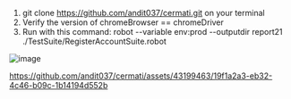 1. git clone https://github.com/andit037/cermati.git on your terminal
2. Verify the version of chromeBrowser == chromeDriver
3. Run with this command: 
    robot --variable env:prod --outputdir report21 ./TestSuite/RegisterAccountSuite.robot

![image](https://github.com/andit037/cermati/assets/43199463/82732169-2876-43b1-a635-b375bfc73196)




https://github.com/andit037/cermati/assets/43199463/19f1a2a3-eb32-4c46-b09c-1b14194d552b

